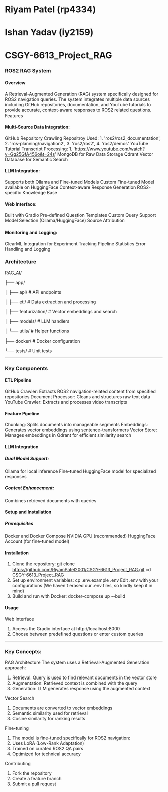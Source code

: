 # Riyam Patel (rp4334)
# Ishan Yadav (iy2159)

# CSGY-6613_Project_RAG

### ROS2 RAG System
#### Overview
A Retrieval-Augmented Generation (RAG) system specifically designed for ROS2 navigation queries. The system integrates multiple data sources including GitHub repositories, documentation, and YouTube tutorials to provide accurate, context-aware responses to ROS2 related questions.
Features

#### Multi-Source Data Integration:
GitHub Repository Crawling
Repositroy Used:
           1. 'ros2/ros2_documentation',
           2. 'ros-planning/navigation2',
           3. 'ros2/ros2',
           4. 'ros2/demos'
YouTube Tutorial Transcript Processing:
           1. 'https://www.youtube.com/watch?v=Gg25GfA456o&t=24s'
MongoDB for Raw Data Storage
Qdrant Vector Database for Semantic Search


#### LLM Integration:
Supports both Ollama and Fine-tuned Models
Custom Fine-tuned Model available on HuggingFace
Context-aware Response Generation
ROS2-specific Knowledge Base


#### Web Interface:
Built with Gradio
Pre-defined Question Templates
Custom Query Support
Model Selection (Ollama/HuggingFace)
Source Attribution


#### Monitoring and Logging:
ClearML Integration for Experiment Tracking
Pipeline Statistics
Error Handling and Logging

### Architecture

RAG_AI/

├── app/

│   ├── api/                # API endpoints

│   ├── etl/                # Data extraction and processing

│   ├── featurization/      # Vector embeddings and search

│   ├── models/             # LLM handlers

│   └── utils/              # Helper functions

├── docker/                 # Docker configuration

└── tests/                  # Unit tests

--------------------------------------------------------------------------------------------------------------------------------------

### Key Components
#### ETL Pipeline

GitHub Crawler: Extracts ROS2 navigation-related content from specified repositories
Document Processor: Cleans and structures raw text data
YouTube Crawler: Extracts and processes video transcripts

#### Feature Pipeline

Chunking: Splits documents into manageable segments
Embeddings: Generates vector embeddings using sentence-transformers
Vector Store: Manages embeddings in Qdrant for efficient similarity search

#### LLM Integration

##### Dual Model Support:
  Ollama for local inference
  Fine-tuned HuggingFace model for specialized responses
  
##### Context Enhancement: 
Combines retrieved documents with queries

#### Setup and Installation
##### Prerequisites
  Docker and Docker Compose
  NVIDIA GPU (recommended)
  HuggingFace Account (for fine-tuned model)

#### Installation
1. Clone the repository:
      git clone https://github.com/RiyamPatel2001/CSGY-6613_Project_RAG.git
      cd CSGY-6613_Project_RAG
2. Set up environment variables:
      cp .env.example .env
      Edit .env with your configurations (We haven't erased our .env files, so kindly keep it in mind)
3. Build and run with Docker:
      docker-compose up --build

#### Usage
Web Interface
  1. Access the Gradio interface at http://localhost:8000
  2. Choose between predefined questions or enter custom queries

--------------------------------------------------------------------------------------------------------------------------------------

### Key Concepts:

RAG Architecture
  The system uses a Retrieval-Augmented Generation approach:
  
  1. Retrieval: Query is used to find relevant documents in the vector store
  2. Augmentation: Retrieved context is combined with the query
  3. Generation: LLM generates response using the augmented context

Vector Search
  1. Documents are converted to vector embeddings
  2. Semantic similarity used for retrieval
  3. Cosine similarity for ranking results

Fine-tuning
  1. The model is fine-tuned specifically for ROS2 navigation:
  2. Uses LoRA (Low-Rank Adaptation)
  3. Trained on curated ROS2 QA pairs
  4. Optimized for technical accuracy

Contributing
  1. Fork the repository
  2. Create a feature branch
  3. Submit a pull request
